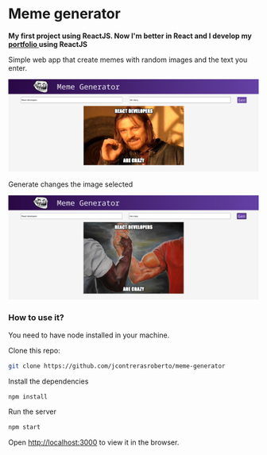 # Meme generator

**My first project using ReactJS. Now I'm better in React and I develop my [portfolio ](https://robertocontreras-portfolio.vercel.app/) using ReactJS**

Simple web app that create memes with random images and the text you enter.

![](https://raw.githubusercontent.com/jcontrerasroberto/meme-generator/main/screenshots/show.png)

Generate changes the image selected

![](https://raw.githubusercontent.com/jcontrerasroberto/meme-generator/main/screenshots/show2.png)

### How to use it?

You need to have node installed in your machine.

Clone this repo:

```bash
git clone https://github.com/jcontrerasroberto/meme-generator
```

Install the dependencies 

```bash
npm install
```

Run the server

```bash
npm start
```

Open [http://localhost:3000](http://localhost:3000/) to view it in the browser.
